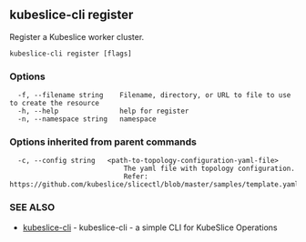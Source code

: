 ## kubeslice-cli register

Register a Kubeslice worker cluster.

```
kubeslice-cli register [flags]
```

### Options

```
  -f, --filename string    Filename, directory, or URL to file to use to create the resource
  -h, --help               help for register
  -n, --namespace string   namespace
```

### Options inherited from parent commands

```
  -c, --config string   <path-to-topology-configuration-yaml-file>
                        	The yaml file with topology configuration. 
                        	Refer: https://github.com/kubeslice/slicectl/blob/master/samples/template.yaml
```

### SEE ALSO

* [kubeslice-cli](kubeslice-cli.md)	 - kubeslice-cli - a simple CLI for KubeSlice Operations
